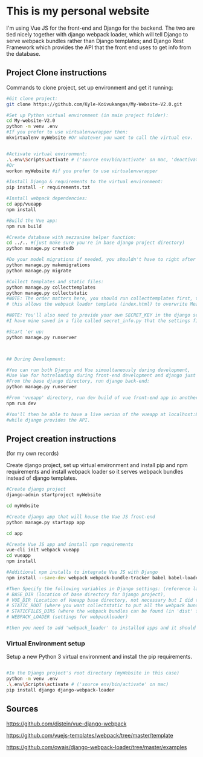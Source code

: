 # This is my personal website

I'm using Vue JS for the front-end and Django for the backend. The two are tied nicely together with django webpack loader, which will tell Django to serve webpack bundles rather than Django templates; and Django Rest Framework which provides the API that the front end uses to get info from the database. 

## Project Clone instructions

Commands to clone project, set up environment and get it running:
```bash
#Git clone project:
git clone https://github.com/Kyle-Koivukangas/My-Website-V2.0.git

#Set up Python virtual environment (in main project folder):
cd My-website-V2.0
python -m venv .env
#If you prefer to use virtualenvwrapper then:
mkvirtualenv myWebsite #Or whatever you want to call the virtual env.


#Activate virtual environment:
.\.env\Scripts\activate # ('source env/bin/activate' on mac, 'deactivate' will deactivate the virtual env.)
#Or 
workon myWebsite #if you prefer to use virtualenvwrapper

#Install Django & requirements to the virtual environment:
pip install -r requirements.txt

#Install webpack dependencies:
cd app/vueapp
npm install

#Build the Vue app:
npm run build

#Create database with mezzanine helper function:
cd ../.. #(just make sure you're in base django project directory)
python manage.py createdb

#Do your model migrations if needed, you shouldn't have to right after running createdb though.:
python manage.py makemigrations
python manage.py migrate

#Collect templates and static files:
python manage.py collecttemplates
python manage.py collectstatic
#NOTE: The order matters here, you should run collecttemplates first, then collectstatic;
# this allows the webpack loader template (index.html) to overwrite Mezzanines default index.html.

#NOTE: You'll also need to provide your own SECRET_KEY in the django settings, 
#I have mine saved in a file called secret_info.py that the settings file imports.

#Start 'er up:
python manage.py runserver



## During Development:

#You can run both Django and Vue simoultaneously during development, 
#Use Vue for hotreloading during front-end development and django just to supply the API.
#From the base django directory, run django back-end:
python manage.py runserver

#From 'vueapp' directory, run dev build of vue front-end app in another shell:
npm run dev

#You'll then be able to have a live verion of the vueapp at localhost:8080
#while django provides the API.

```



## Project creation instructions 
(for my own records)

Create django project, set up virtual environment and install pip and npm requirements and install webpack loader so it serves webpack bundles instead of django templates.
```bash
#Create django project 
django-admin startproject myWebsite

cd myWebsite

#Create django app that will house the Vue JS front-end
python manage.py startapp app

cd app

#Create Vue JS app and install npm requirements
vue-cli init webpack vueapp
cd vueapp
npm install

#Additional npm installs to integrate Vue JS with Django
npm install --save-dev webpack webpack-bundle-tracker babel babel-loader

#Then Specify the following variables in Django settings: (reference latest local settings for examples)
# BASE_DIR (location of base directory for Django project), 
# VUE_DIR (Location of Vueapp base directory, not necessary but I did this for convenience),  
# STATIC_ROOT (where you want collectstatic to put all the webpack bundles that will be served),
# STATICFILES_DIRS (where the webpack bundles can be found (in 'dist' folder by default for Vue JS)), 
# WEBPACK_LOADER (settings for webpackloader)

#then you need to add 'webpack_loader' to installed apps and it should be good to go.
```

### Virtual Environment setup
Setup a new Python 3 virtual environment and install the pip requirements.
```bash

#In the Django project's root directory (myWebsite in this case)
python -m venv .env
.\.env\Scripts\activate # ('source env/bin/activate' on mac)
pip install django django-webpack-loader

```



## Sources 

https://github.com/djstein/vue-django-webpack

https://github.com/vuejs-templates/webpack/tree/master/template

https://github.com/owais/django-webpack-loader/tree/master/examples

